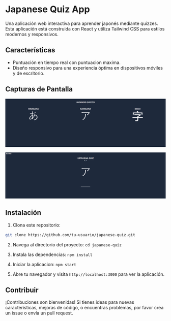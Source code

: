 # Japanese Quiz App

Una aplicación web interactiva para aprender japonés mediante quizzes. Esta aplicación está construida con React y utiliza Tailwind CSS para estilos modernos y responsivos.

## Características

- Puntuación en tiempo real con puntuacion maxima.
- Diseño responsivo para una experiencia óptima en dispositivos móviles y de escritorio.

## Capturas de Pantalla

![Captura de Pantalla 1](src/static/images/cap1.png)

![Captura de Pantalla 2](src/static/images/cap2.png)

## Instalación

1. Clona este repositorio:

```bash
git clone https://github.com/tu-usuario/japanese-quiz.git
```

2. Navega al directorio del proyecto: `cd japanese-quiz`

3. Instala las dependencias: `npm install`

4. Iniciar la aplicacion: `npm start`

5. Abre tu navegador y visita `http://localhost:3000` para ver la aplicación.

## Contribuir

¡Contribuciones son bienvenidas! Si tienes ideas para nuevas características, mejoras de código, o encuentras problemas, por favor crea un issue o envía un pull request.

